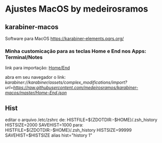 # Ajustes MacOS by medeirosramos

## karabiner-macos

Software para MacOS https://karabiner-elements.pqrs.org/

### Minha customicação para as teclas Home e End nos Apps: Terminal/Notes

link para importação: [Home/End](http://karabiner://karabiner/assets/complex_modifications/import?url=https://raw.githubusercontent.com/medeirosramos/karabiner-macos/master/Home-End.json)

abra em seu navegador o link: *karabiner://karabiner/assets/complex_modifications/import?url=https://raw.githubusercontent.com/medeirosramos/karabiner-macos/master/Home-End.json*

## Hist

editar o arquivo /etc/zshrc de:
HISTFILE=${ZDOTDIR:-$HOME}/.zsh_history
HISTSIZE=2000
SAVEHIST=1000
para:
HISTFILE=${ZDOTDIR:-$HOME}/.zsh_history
HISTSIZE=99999
SAVEHIST=$HISTSIZE
alias hist="history 1"
